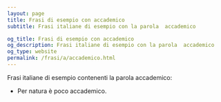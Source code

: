 ```yaml
---
layout: page
title: Frasi di esempio con accademico 
subtitle: Frasi italiane di esempio con la parola  accademico

og_title: Frasi di esempio con accademico 
og_description: Frasi italiane di esempio con la parola  accademico
og_type: website
permalink: /frasi/a/accademico.html
---
```


Frasi italiane di esempio contenenti la parola accademico:


- Per natura è poco accademico.
